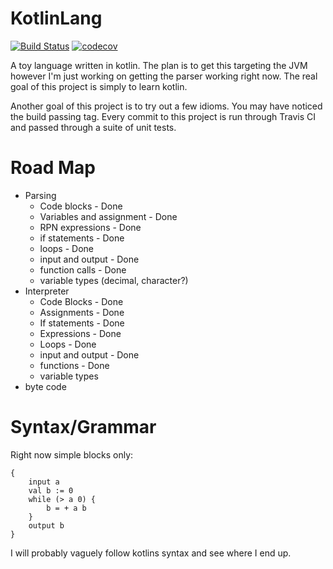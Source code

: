 # KotlinLang 
[![Build Status](https://travis-ci.org/Tatskaari/KotlinLang.svg?branch=master)](https://travis-ci.org/Tatskaari/KotlinLang)
[![codecov](https://codecov.io/gh/Tatskaari/KotlinLang/branch/master/graph/badge.svg)](https://codecov.io/gh/Tatskaari/KotlinLang)

A toy language written in kotlin. The plan is to get this targeting the JVM however I'm just working on getting the 
parser working right now. The real goal of this project is simply to learn kotlin.

Another goal of this project is to try out a few idioms. You may have noticed the build passing tag. Every commit to 
this project is run through Travis CI and passed through a suite of unit tests. 

# Road Map
- Parsing
  - Code blocks - Done
  - Variables and assignment - Done
  - RPN expressions - Done
  - if statements - Done
  - loops - Done
  - input and output - Done
  - function calls - Done
  - variable types (decimal, character?)
- Interpreter 
  - Code Blocks - Done
  - Assignments - Done
  - If statements - Done
  - Expressions - Done
  - Loops - Done
  - input and output - Done
  - functions - Done
  - variable types
- byte code

# Syntax/Grammar 
Right now simple blocks only:

~~~~
{
    input a
    val b := 0
    while (> a 0) {
        b = + a b
    }
    output b
}
~~~~

I will probably vaguely follow kotlins syntax and see where I end up. 
